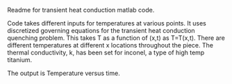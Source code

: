 Readme for transient heat conduction matlab code.

Code takes different inputs for temperatures at various points. It uses discretized governing equations for the transient 
heat conduction quenching problem. This takes T as a function of (x,t) as T=T(x,t). There are different temperatures at 
different x locations throughout the piece. The thermal conductivity, k, has been set for inconel, a type of high temp
titanium. 

The output is Temperature versus time. 